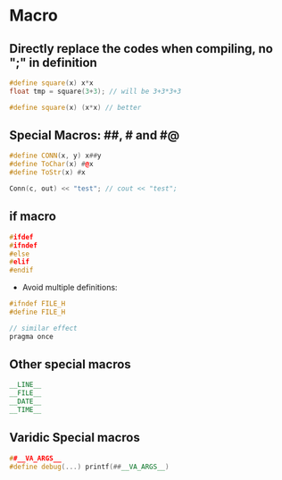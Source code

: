 # Macro

## Directly replace the codes when compiling, no ";" in definition
```cpp
#define square(x) x*x
float tmp = square(3+3); // will be 3+3*3+3

#define square(x) (x*x) // better
```

## Special Macros: ##, # and #@
```cpp
#define CONN(x, y) x##y
#define ToChar(x) #@x
#define ToStr(x) #x

Conn(c, out) << "test"; // cout << "test";
```

## if macro
```cpp
#ifdef
#ifndef
#else
#elif
#endif
```
- Avoid multiple definitions:
```cpp
#ifndef FILE_H
#define FILE_H

// similar effect
pragma once
```

## Other special macros
```cpp
__LINE__
__FILE__
__DATE__
__TIME__
```

## Varidic Special macros
```cpp
##__VA_ARGS__
#define debug(...) printf(##__VA_ARGS__)
```